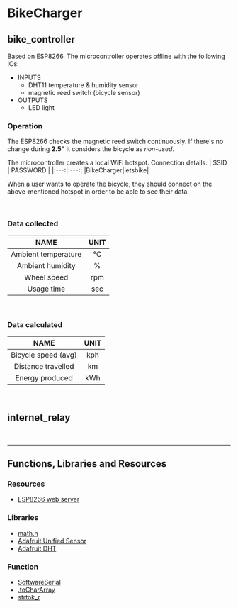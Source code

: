 # BikeCharger

## bike_controller

Based on ESP8266. The microcontroller operates offline with the following IOs:
- INPUTS
    - DHT11 temperature & humidity sensor
    - magnetic reed switch (bicycle sensor)
- OUTPUTS
    - LED light

### Operation

The ESP8266 checks the magnetic reed switch continuously. If there's no change during **2.5"** it considers the bicycle as *non-used*.

The microcontroller creates a local WiFi hotspot. Connection details:
| SSID | PASSWORD |
|:---:|:---:|
|BikeCharger|letsbike|

When a user wants to operate the bicycle, they should connect on the above-mentioned hotspot in order to be able to see their data.

<br>

### Data collected

| NAME | UNIT |
|:---:|:---:|
|Ambient temperature|°C|
|Ambient humidity|%|
|Wheel speed|rpm|
|Usage time|sec|

<br>

### Data calculated

| NAME | UNIT |
|:---:|:---:|
|Bicycle speed (avg)|kph|
|Distance travelled|km|
|Energy produced|kWh|

<br>

## internet_relay


<br>

* * *

## Functions, Libraries and Resources

### Resources

- [ESP8266 web server](https://randomnerdtutorials.com/esp8266-nodemcu-access-point-ap-web-server/)

### Libraries

- [math.h](https://www.nongnu.org/avr-libc/user-manual/group__avr__math.html)
- [Adafruit Unified Sensor](https://github.com/adafruit/Adafruit_Sensor)
- [Adafruit DHT](https://github.com/adafruit/DHT-sensor-library)

### Function

- [SoftwareSerial](https://www.arduino.cc/en/Reference/SoftwareSerial)
- [.toCharArray](https://arduinogetstarted.com/reference/arduino-string-tochararray)
- [strtok_r](https://www.geeksforgeeks.org/strtok-strtok_r-functions-c-examples/)


